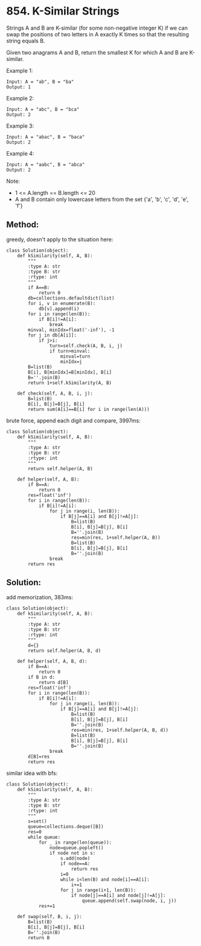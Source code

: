 # 854. K-Similar Strings

Strings A and B are K-similar (for some non-negative integer K) if we can swap the positions of two letters in A exactly K times so that the resulting string equals B.

Given two anagrams A and B, return the smallest K for which A and B are K-similar.

Example 1:

    Input: A = "ab", B = "ba"
    Output: 1

Example 2:

    Input: A = "abc", B = "bca"
    Output: 2

Example 3:

    Input: A = "abac", B = "baca"
    Output: 2

Example 4:

    Input: A = "aabc", B = "abca"
    Output: 2

Note:

- 1 <= A.length == B.length <= 20
- A and B contain only lowercase letters from the set {'a', 'b', 'c', 'd', 'e', 'f'}

## Method:

greedy, doesn't apply to the situation here:

    class Solution(object):
        def kSimilarity(self, A, B):
            """
            :type A: str
            :type B: str
            :rtype: int
            """
            if A==B:
                return 0
            db=collections.defaultdict(list)
            for i, v in enumerate(B):
                db[v].append(i)
            for i in range(len(B)):
                if B[i]!=A[i]:
                    break
            minval, minIdx=float('-inf'), -1
            for j in db[A[i]]:
                if j>i:
                    turn=self.check(A, B, i, j)
                    if turn>minval:
                        minval=turn
                        minIdx=j
            B=list(B)
            B[i], B[minIdx]=B[minIdx], B[i]
            B=''.join(B)
            return 1+self.kSimilarity(A, B)
                    
        def check(self, A, B, i, j):
            B=list(B)
            B[i], B[j]=B[j], B[i]
            return sum(A[i]==B[i] for i in range(len(A)))
            
brute force, append each digit and compare, 3997ms:

    class Solution(object):
        def kSimilarity(self, A, B):
            """
            :type A: str
            :type B: str
            :rtype: int
            """
            return self.helper(A, B)
        
        def helper(self, A, B):
            if B==A:
                return 0
            res=float('inf')
            for i in range(len(B)):
                if B[i]!=A[i]:
                    for j in range(i, len(B)):
                        if B[j]==A[i] and B[j]!=A[j]:
                            B=list(B)
                            B[i], B[j]=B[j], B[i]
                            B=''.join(B)
                            res=min(res, 1+self.helper(A, B))
                            B=list(B)
                            B[i], B[j]=B[j], B[i]
                            B=''.join(B)
                    break
            return res


## Solution:

add memorization, 383ms:

    class Solution(object):
        def kSimilarity(self, A, B):
            """
            :type A: str
            :type B: str
            :rtype: int
            """
            d={}
            return self.helper(A, B, d)
        
        def helper(self, A, B, d):
            if B==A:
                return 0
            if B in d:
                return d[B]
            res=float('inf')
            for i in range(len(B)):
                if B[i]!=A[i]:
                    for j in range(i, len(B)):
                        if B[j]==A[i] and B[j]!=A[j]:
                            B=list(B)
                            B[i], B[j]=B[j], B[i]
                            B=''.join(B)
                            res=min(res, 1+self.helper(A, B, d))
                            B=list(B)
                            B[i], B[j]=B[j], B[i]
                            B=''.join(B)   
                    break
            d[B]=res
            return res
            
similar idea with bfs:

    class Solution(object):
        def kSimilarity(self, A, B):
            """
            :type A: str
            :type B: str
            :rtype: int
            """
            s=set()
            queue=collections.deque([B])
            res=0
            while queue:
                for _ in range(len(queue)):
                    node=queue.popleft()
                    if node not in s:
                        s.add(node)
                        if node==A:
                            return res
                        i=0
                        while i<len(B) and node[i]==A[i]:
                            i+=1
                        for j in range(i+1, len(B)):
                            if node[j]==A[i] and node[j]!=A[j]:
                                queue.append(self.swap(node, i, j))
                res+=1
        
        def swap(self, B, i, j):
            B=list(B)
            B[i], B[j]=B[j], B[i]
            B=''.join(B)
            return B                  